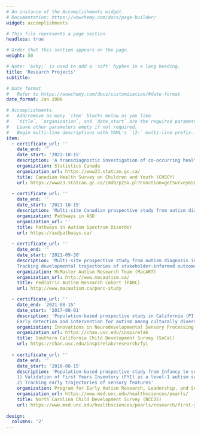 ```yaml
---
# An instance of the Accomplishments widget.
# Documentation: https://wowchemy.com/docs/page-builder/
widget: accomplishments

# This file represents a page section.
headless: true

# Order that this section appears on the page.
weight: 50

# Note: `&shy;` is used to add a 'soft' hyphen in a long heading.
title: 'Research Projects'
subtitle:

# Date format
#   Refer to https://wowchemy.com/docs/customization/#date-format
date_format: Jan 2006

# Accomplishments.
#   Add/remove as many `item` blocks below as you like.
#   `title`, `organization`, and `date_start` are the required parameters.
#   Leave other parameters empty if not required.
#   Begin multi-line descriptions with YAML's `|2-` multi-line prefix.
item:
  - certificate_url: ''
    date_end: ''
    date_start: '2022-10-15'
    description: 'A transdiagnostic investigation of co-occurring health conditions in autism among the Canadian general population (PI: Yun-Ju Chen): Age-varying patterns and functional impact'
    organization: Statistics Canada
    organization_url: https://www23.statcan.gc.ca/
    title: Canadian Health Survey on Children and Youth (CHSCY) 
    url: https://www23.statcan.gc.ca/imdb/p2SV.pl?Function=getSurvey&SDDS=5233
  
  - certificate_url: ''
    date_end: ''
    date_start: '2021-10-15'
    description: 'Multi-site Canadian prospective study from autism diagnosis to adulthood (PI: Peter Szatmari)'
    organization: Pathways in ASD
    organization_url: ''
    title: Pathways in Autism Spectrum Disorder 
    url: https://asdpathways.ca/
    
  - certificate_url: ''
    date_end: ''
    date_start: '2021-09-30'
    description: 'Multi-site prospective study from autism diagnosis in autism (PI: Stelios Georgiades):  
    Tracking developmental trajectories of stakeholder-informed outcomes with protocols that aim for bridging research-to-practice gap'
    organization: McMaster Autism Research Team (MacART)
    organization_url: http://www.macautism.ca/
    title: Pediatric Autism Research Cohort (PARC) 
    url: http://www.macautism.ca/parc-study

  - certificate_url: ''
    date_end: '2021-08-15'
    date_start: '2017-08-01'
    description: 'Population-based prospective study in California (PI: Grace T. Baranek): 
    Early detection and intervention for autism among culturally diverse populations in Los Angeles'  
    organization: Innovations in Neurodevelopmental Sensory Processing Research (insp!re) Lab
    organization_url: https://chan.usc.edu/inspirelab
    title: Southern California Child Development Survey (SoCal)
    url: https://chan.usc.edu/inspirelab/research/fyi
    
  - certificate_url: ''
    date_end: ''
    date_start: '2016-08-15'
    description: 'Population-based prospective study from Infancy to school-age in North Carolina (PI: Grace T. Baranek):  
    1) Validation of First Years Inventory (FYI) as a level-1 autism screener; 
    2) Tracking early trajectories of sensory features'
    organization: Program for Early Autism Research, Leadership, and Service (PEARLS)
    organization_url: https://www.med.unc.edu/healthsciences/pearls/
    title: North Carolina Child Development Survey (NCCDS) 
    url: https://www.med.unc.edu/healthsciences/pearls/research/first-year-inventory-fyi-development/
    
design:
  columns: '2'
---
```


